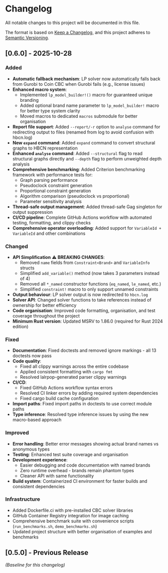 # Changelog

All notable changes to this project will be documented in this file.

The format is based on [Keep a Changelog](https://keepachangelog.com/en/1.0.0/),
and this project adheres to [Semantic Versioning](https://semver.org/spec/v2.0.0.html).

## [0.6.0] - 2025-10-28

### Added
- **Automatic fallback mechanism**: LP solver now automatically falls back from Gurobi to Coin CBC when Gurobi fails (e.g., license issues)
- **Enhanced macro system**: 
  - Implemented `lp_model_builder!()` macro for guaranteed unique branding
  - Added optional brand name parameter to `lp_model_builder!` macro for better type system clarity
  - Moved macros to dedicated `macros` submodule for better organisation
- **Report file support**: Added `--report/-r` option to `analyse` command for redirecting output to files (renamed from log to avoid confusion with hbcn.log)
- **New `expand` command**: Added `expand` command to convert structural graphs to HBCN representation
- **Enhanced `analyse` command**: Added `--structural` flag to read structural graphs directly and `--depth` flag to perform unweighted depth analysis
- **Comprehensive benchmarking**: Added Criterion benchmarking framework with performance tests for:
  - Graph parsing performance
  - Pseudoclock constraint generation
  - Proportional constraint generation
  - Algorithm comparison (pseudoclock vs proportional)
  - Parameter sensitivity analysis
- **Thread-safe output management**: Added thread-safe Gag singleton for output suppression
- **CI/CD pipeline**: Complete GitHub Actions workflow with automated testing, formatting, and clippy checks
- **Comprehensive operator overloading**: Added support for `VariableId + VariableId` and other combinations

### Changed
- **API Simplification** ⚠️ **BREAKING CHANGES**:
  - Removed `name` fields from `Constraint<Brand>` and `VariableInfo` structs
  - Simplified `add_variable()` method (now takes 3 parameters instead of 4)
  - Removed all `*_named` constructor functions (`eq_named`, `le_named`, etc.)
  - Simplified `constraint!` macro to only support unnamed constraints
- **Output behaviour**: LP solver output is now redirected to `hbcn.log`
- **Solver API**: Changed solver functions to take references instead of ownership for better efficiency
- **Code organisation**: Improved code formatting, organisation, and test coverage throughout the project
- **Minimum Rust version**: Updated MSRV to 1.86.0 (required for Rust 2024 edition)

### Fixed
- **Documentation**: Fixed doctests and removed ignore markings - all 13 doctests now pass
- **Code quality**: 
  - Fixed all clippy warnings across the entire codebase
  - Applied consistent formatting with `cargo fmt`
  - Resolved lalrpop-generated parser clippy warnings
- **CI/CD**: 
  - Fixed GitHub Actions workflow syntax errors
  - Resolved CI linker errors by adding required system dependencies
  - Fixed cargo build cache configuration
- **Import paths**: Fixed import paths in doctests to use correct module paths
- **Type inference**: Resolved type inference issues by using the new macro-based approach

### Improved
- **Error handling**: Better error messages showing actual brand names vs anonymous types
- **Testing**: Enhanced test suite coverage and organisation
- **Development experience**: 
  - Easier debugging and code documentation with named brands
  - Zero runtime overhead - brands remain phantom types
  - Cleaner API with same functionality
- **Build system**: Containerized CI environment for faster builds and consistent dependencies

### Infrastructure
- Added Dockerfile.ci with pre-installed CBC solver libraries
- GitHub Container Registry integration for image caching
- Comprehensive benchmark suite with convenience scripts (`run_benchmarks.sh`, `demo_benchmarks.sh`)
- Updated project structure with better organisation of examples and benchmarks

## [0.5.0] - Previous Release
*(Baseline for this changelog)*
